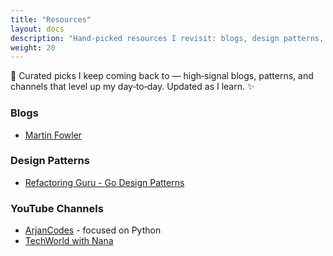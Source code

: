 ```yaml
---
title: "Resources"
layout: docs
description: "Hand‑picked resources I revisit: blogs, design patterns, and YouTube channels — high‑signal, no fluff."
weight: 20
---
```


🧭 Curated picks I keep coming back to — high‑signal blogs, patterns, and channels that level up my day‑to‑day. Updated as I learn. ✨

### Blogs
- [Martin Fowler](https://martinfowler.com/)

### Design Patterns
- [Refactoring Guru - Go Design Patterns](https://refactoring.guru/design-patterns/)

### YouTube Channels
- [ArjanCodes](https://www.youtube.com/@ArjanCodes) - focused on Python
- [TechWorld with Nana](https://www.youtube.com/@TechWorldwithNana)